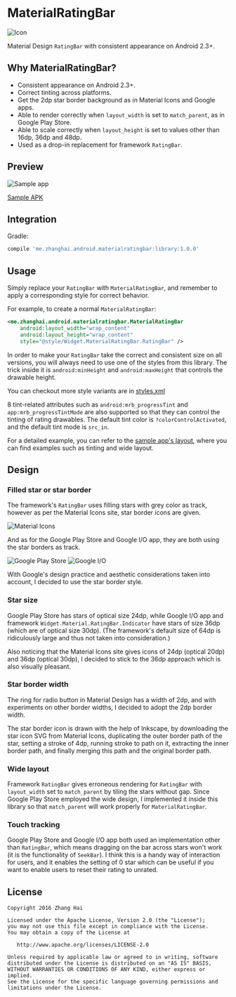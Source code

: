 # MaterialRatingBar

![Icon](sample/src/main/launcher_icon-web.png)

Material Design `RatingBar` with consistent appearance on Android 2.3+.

## Why MaterialRatingBar?

- Consistent appearance on Android 2.3+.
- Correct tinting across platforms.
- Get the 2dp star border background as in Material Icons and Google apps.
- Able to render correctly when `layout_width` is set to `match_parent`, as in Google Play Store.
- Able to scale correctly when `layout_height` is set to values other than 16dp, 36dp and 48dp.
- Used as a drop-in replacement for framework `RatingBar`.

## Preview

![Sample app](screenshot/sample_app.jpg)

[Sample APK](//github.com/DreaminginCodeZH/MaterialRatingBar/releases/download/v1.0.0/sample-release.apk)

## Integration

Gradle:

```gradle
compile 'me.zhanghai.android.materialratingbar:library:1.0.0'
```

## Usage

Simply replace your `RatingBar` with `MaterialRatingBar`, and remember to apply a corresponding style for correct behavior.

For example, to create a normal `MaterialRatingBar`:

```xml
<me.zhanghai.android.materialratingbar.MaterialRatingBar
    android:layout_width="wrap_content"
    android:layout_height="wrap_content"
    style="@style/Widget.MaterialRatingBar.RatingBar" />
```

In order to make your `RatingBar` take the correct and consistent size on all versions, you will always need to use one of the styles from this library. The trick inside it is `android:minHeight` and `android:maxHeight` that controls the drawable height.

You can checkout more style variants are in [styles.xml](library/src/main/res/values/styles.xml)

8 tint-related attributes such as `android:mrb_progressTint` and `app:mrb_progressTintMode` are also supported so that they can control the tinting of rating drawables. The default tint color is `?colorControlActivated`, and the default tint mode is `src_in`.

For a detailed example, you can refer to the [sample app's layout](//github.com/DreaminginCodeZH/MaterialRatingBar/blob/master/sample/src/main/res/layout/main_activity.xml), where you can find examples such as tinting and wide layout.

## Design

### Filled star or star border

The framework's `RatingBar` uses filling stars with grey color as track, however as per the Material Icons site, star border icons are given.

![Material Icons](screenshot/material_icons.png)

And as for the Google Play Store and Google I/O app, they are both using the star borders as track.

![Google Play Store](screenshot/google_play_store.jpg) ![Google I/O](screenshot/google_io.jpg)

With Google's design practice and aesthetic considerations taken into account, I decided to use the star border style.

### Star size

Google Play Store has stars of optical size 24dp, while Google I/O app and framework `Widget.Material.RatingBar.Indicator` have stars of size 36dp (which are of optical size 30dp). (The framework's default size of 64dp is ridiculously large and thus not taken into consideration.)

Also noticing that the Material Icons site gives icons of 24dp (optical 20dp) and 36dp (optical 30dp), I decided to stick to the 36dp approach which is also visually pleasant.

### Star border width

The ring for radio button in Material Design has a width of 2dp, and with experiments on other border widths, I decided to adopt the 2dp border width.

The star border icon is drawn with the help of Inkscape, by downloading the star icon SVG from Material Icons, duplicating the outer border path of the star, setting a stroke of 4dp, running stroke to path on it, extracting the inner border path, and finally merging this path and the original border path.

### Wide layout

Framework `RatingBar` gives erroneous rendering for `RatingBar` with `layout_width` set to `match_parent` by tiling the stars without gap. Since Google Play Store employed the wide design, I implemented it inside this library so that `match_parent` will work properly for `MaterialRatingBar`.

### Touch tracking

Google Play Store and Google I/O app both used an implementation other than `RatingBar`, which means dragging on the bar across stars won't work (it is the functionality of `SeekBar`). I think this is a handy way of interaction for users, and it enables the setting of 0 star which can be useful if you want to enable users to reset their rating to unrated.

## License

    Copyright 2016 Zhang Hai

    Licensed under the Apache License, Version 2.0 (the "License");
    you may not use this file except in compliance with the License.
    You may obtain a copy of the License at

       http://www.apache.org/licenses/LICENSE-2.0

    Unless required by applicable law or agreed to in writing, software
    distributed under the License is distributed on an "AS IS" BASIS,
    WITHOUT WARRANTIES OR CONDITIONS OF ANY KIND, either express or implied.
    See the License for the specific language governing permissions and
    limitations under the License.
